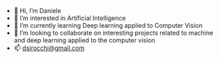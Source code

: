 - 👋 Hi, I’m Daniele
- 👀 I’m interested in Artificial Intelligence
- 🌱 I’m currently learning Deep learning applied to Computer Vision
- 💞️ I’m looking to collaborate on interesting projects related to machine and deep learning applied to the computer vision
- 📫 dsirocchi@gmail.com

<!---
dsrc-lab/dsrc-lab is a ✨ special ✨ repository because its `README.md` (this file) appears on your GitHub profile.
You can click the Preview link to take a look at your changes.
--->
